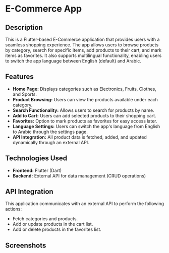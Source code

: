 # E-Commerce App

## Description
This is a Flutter-based E-Commerce application that provides users with a seamless shopping experience. The app allows users to browse products by category, search for specific items, add products to their cart, and mark items as favorites. It also supports multilingual functionality, enabling users to switch the app language between English (default) and Arabic.

## Features
- **Home Page:** Displays categories such as Electronics, Fruits, Clothes, and Sports.
- **Product Browsing:** Users can view the products available under each category.
- **Search Functionality:** Allows users to search for products by name.
- **Add to Cart:** Users can add selected products to their shopping cart.
- **Favorites:** Option to mark products as favorites for easy access later.
- **Language Settings:** Users can switch the app's language from English to Arabic through the settings page.
- **API Integration:** All product data is fetched, added, and updated dynamically through an external API.

## Technologies Used
- **Frontend:** Flutter (Dart)
- **Backend:** External API for data management (CRUD operations)



## API Integration
This application communicates with an external API to perform the following actions:
- Fetch categories and products.
- Add or update products in the cart list.
- Add or delete products in the favorites list.

## Screenshots



